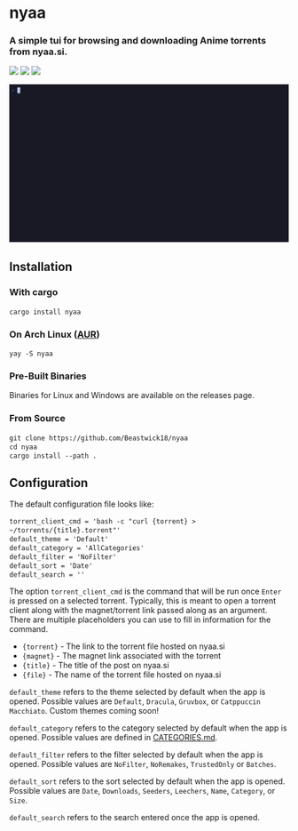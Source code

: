 <h1 align="left">nyaa</h1>
<h3>A simple tui for browsing and downloading Anime torrents from nyaa.si.</h3>
<p>
  <a href="https://github.com/Beastwick18/nyaa/releases/latest"><img src="https://img.shields.io/github/v/release/Beastwick18/nyaa.svg" /></a>
  <a href="https://aur.archlinux.org/packages/nyaa"><img src="https://img.shields.io/aur/version/nyaa?color=orange" /></a>
  <a href="https://crates.io/crates/nyaa"><img src="https://img.shields.io/crates/v/nyaa" /></a>
</p>

<p align="center">
  <img src="assets/tty.gif" width="800" alt="animated" />
</p>

## Installation
### With cargo
```
cargo install nyaa
```
### On Arch Linux ([AUR](https://aur.archlinux.org/packages/nyaa))
```
yay -S nyaa
```
### Pre-Built Binaries
Binaries for Linux and Windows are available on the releases page.

### From Source
```
git clone https://github.com/Beastwick18/nyaa
cd nyaa
cargo install --path .
```

## Configuration
The default configuration file looks like:
```
torrent_client_cmd = 'bash -c "curl {torrent} > ~/torrents/{title}.torrent"'
default_theme = 'Default'
default_category = 'AllCategories'
default_filter = 'NoFilter'
default_sort = 'Date'
default_search = ''
```
The option `torrent_client_cmd` is the command that will be run once `Enter` is pressed on a selected torrent. Typically, this is meant to open a torrent client along with the magnet/torrent link passed along as an argument. There are multiple placeholders you can use to fill in information for the command.
  - `{torrent}` - The link to the torrent file hosted on nyaa.si
  - `{magnet}` - The magnet link associated with the torrent
  - `{title}` - The title of the post on nyaa.si
  - `{file}` - The name of the torrent file hosted on nyaa.si

`default_theme` refers to the theme selected by default when the app is opened. Possible values are `Default`, `Dracula`, `Gruvbox`, or `Catppuccin Macchiato`. Custom themes coming soon!

`default_category` refers to the category selected by default when the app is opened. Possible values are defined in [CATEGORIES.md](./CATEGORIES.md).

`default_filter` refers to the filter selected by default when the app is opened. Possible values are `NoFilter`, `NoRemakes`, `TrustedOnly` or `Batches`.

`default_sort` refers to the sort selected by default when the app is opened. Possible values are `Date`, `Downloads`, `Seeders`, `Leechers`, `Name`, `Category`, or `Size`.

`default_search` refers to the search entered once the app is opened.
